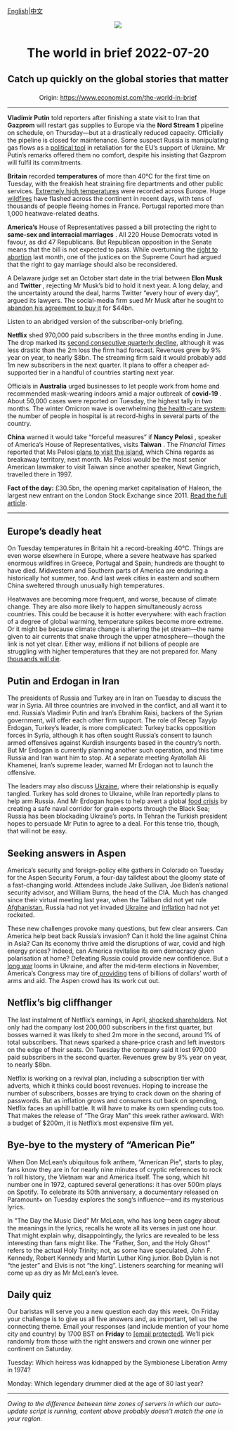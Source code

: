 [English](https://github.com/arielherself/espresso/blob/main/README.md)|[中文](https://github-com.translate.goog/arielherself/espresso/blob/main/README.md?_x_tr_sl=en&_x_tr_tl=zh-CN&_x_tr_hl=zh-CN&_x_tr_pto=wapp)

<div align="center"><img src="https://cdn.static-economist.com/sites/all/themes/econfinal/images/svg/logo.svg" align-center /></div>

# <p align="center">The world in brief 2022-07-20</p>

## <p align="center">Catch up quickly on the global stories that matter</p>

<p align="center">Origin: <a href="https://www.economist.com/the-world-in-brief">https://www.economist.com/the-world-in-brief</a><hr>

 **Vladimir Putin** told reporters after finishing a state visit to Iran that **Gazprom** will restart gas supplies to Europe via the **Nord Stream 1** pipeline on schedule, on Thursday—but at a drastically reduced capacity. Officially the pipeline is closed for maintenance. Some suspect Russia is manipulating gas flows as a [political tool](https://www.economist.com/europe/2022/07/11/europe-is-preparing-for-russian-gas-to-be-cut-off-this-winter) in retaliation for the EU’s support of Ukraine. Mr Putin’s remarks offered them no comfort, despite his insisting that Gazprom will fulfil its commitments.

 **Britain** recorded **temperatures** of more than 40°C for the first time on Tuesday, with the freakish heat straining fire departments and other public services. [Extremely high temperatures](https://www.economist.com/the-economist-explains/2022/07/19/the-increase-in-simultaneous-heatwaves) were recorded across Europe. Huge [wildfires](https://www.economist.com/graphic-detail/2022/07/18/how-bad-are-europes-wildfires) have flashed across the continent in recent days, with tens of thousands of people fleeing homes in France. Portugal reported more than 1,000 heatwave-related deaths.

 **America’s** House of Representatives passed a bill protecting the right to **same-sex and interracial marriages** . All 220 House Democrats voted in favour, as did 47 Republicans. But Republican opposition in the Senate means that the bill is not expected to pass. While overturning the [right to abortion](https://www.economist.com/leaders/2022/06/24/the-supreme-courts-rejection-of-roe-will-hurt-the-poorest-most) last month, one of the justices on the Supreme Court had argued that the right to gay marriage should also be reconsidered.

A Delaware judge set an October start date in the trial between **Elon Musk** and **Twitter** , rejecting Mr Musk’s bid to hold it next year. A long delay, and the uncertainty around the deal, harms Twitter “every hour of every day”, argued its lawyers. The social-media firm sued Mr Musk after he sought to [abandon his agreement to buy it](https://www.economist.com/business/2022/07/11/with-or-without-elon-musk-twitter-is-overdue-a-shake-up) for $44bn.

Listen to an abridged version of the subscriber-only briefing.

 **Netflix** shed 970,000 paid subscribers in the three months ending in June. The drop marked its [second consecutive quarterly decline](https://www.economist.com/business/netflix-sheds-subscribers-and-170bn-in-market-value/21808847), although it was less drastic than the 2m loss the firm had forecast. Revenues grew by 9% year on year, to nearly $8bn. The streaming firm said it would probably add 1m new subscribers in the next quarter. It plans to offer a cheaper ad-supported tier in a handful of countries starting next year.

Officials in **Australia** urged businesses to let people work from home and recommended mask-wearing indoors amid a major outbreak of **covid-19** . About 50,000 cases were reported on Tuesday, the highest tally in two months. The winter Omicron wave is overwhelming [the health-care system](https://www.economist.com/asia/2021/08/28/australia-is-ending-its-zero-covid-strategy); the number of people in hospital is at record-highs in several parts of the country.

 **China** warned it would take “forceful measures” if **Nancy Pelosi** , speaker of America’s House of Representatives, visits **Taiwan** . The <em>Financial Times</em> reported that Ms Pelosi [plans to visit the island](https://www.economist.com/asia/2021/01/14/have-departing-american-officials-made-taiwan-into-a-booby-trap), which China regards as breakaway territory, next month. Ms Pelosi would be the most senior American lawmaker to visit Taiwan since another speaker, Newt Gingrich, travelled there in 1997.

 **Fact of the day:** £30.5bn, the opening market capitalisation of Haleon, the largest new entrant on the London Stock Exchange since 2011. [Read the full article](https://www.economist.com/britain/2022/07/18/haleons-listing-shows-the-woes-of-the-london-stock-exchange).

----------

## Europe’s deadly heat

On Tuesday temperatures in Britain hit a record-breaking 40°C. Things are even worse elsewhere in Europe, where a severe heatwave has sparked enormous wildfires in Greece, Portugal and Spain; hundreds are thought to have died. Midwestern and Southern parts of America are enduring a historically hot summer, too. And last week cities in eastern and southern China sweltered through unusually high temperatures.

Heatwaves are becoming more frequent, and worse, because of climate change. They are also more likely to happen simultaneously across countries. This could be because it is hotter everywhere: with each fraction of a degree of global warming, temperature spikes become more extreme. Or it might be because climate change is altering the jet stream—the name given to air currents that snake through the upper atmosphere—though the link is not yet clear. Either way, millions if not billions of people are struggling with higher temperatures that they are not prepared for. Many [thousands will die](https://www.economist.com/leaders/2021/07/03/the-danger-posed-by-heatwaves-deserves-to-be-taken-more-seriously).

## Putin and Erdogan in Iran

The presidents of Russia and Turkey are in Iran on Tuesday to discuss the war in Syria. All three countries are involved in the conflict, and all want it to end. Russia’s Vladimir Putin and Iran’s Ebrahim Raisi, backers of the Syrian government, will offer each other firm support. The role of Recep Tayyip Erdogan, Turkey’s leader, is more complicated: Turkey backs opposition forces in Syria, although it has often sought Russia’s consent to launch armed offensives against Kurdish insurgents based in the country’s north. But Mr Erdogan is currently planning another such operation, and this time Russia and Iran want him to stop. At a separate meeting Ayatollah Ali Khamenei, Iran’s supreme leader, warned Mr Erdogan not to launch the offensive. 

The leaders may also discuss [Ukraine](https://www.economist.com/ukraine-crisis), where their relationship is equally tangled. Turkey has sold drones to Ukraine, while Iran reportedly plans to help arm Russia. And Mr Erdogan hopes to help avert a global [food crisis](https://www.economist.com/leaders/2022/05/19/the-coming-food-catastrophe) by creating a safe naval corridor for grain exports through the Black Sea; Russia has been blockading Ukraine’s ports. In Tehran the Turkish president hopes to persuade Mr Putin to agree to a deal. For this tense trio, though, that will not be easy.

## Seeking answers in Aspen

America’s security and foreign-policy elite gathers in Colorado on Tuesday for the Aspen Security Forum, a four-day talkfest about the gloomy state of a fast-changing world. Attendees include Jake Sullivan, Joe Biden’s national security advisor, and William Burns, the head of the CIA. Much has changed since their virtual meeting last year, when the Taliban did not yet rule [Afghanistan](https://www.economist.com/afghanistan), Russia had not yet invaded [Ukraine](https://www.economist.com/ukraine-crisis) and [inflation](https://www.economist.com/finance-and-economics/2022/07/13/american-inflation-tops-forecasts-yet-again-adding-to-recession-risks) had not yet rocketed.

These new challenges provoke many questions, but few clear answers. Can America help beat back Russia’s invasion? Can it hold the line against China in Asia? Can its economy thrive amid the disruptions of war, covid and high energy prices? Indeed, can America revitalise its own democracy given polarisation at home? Defeating Russia could provide new confidence. But a [long war](https://www.economist.com/leaders/2022/06/30/how-to-win-ukraines-long-war) looms in Ukraine, and after the mid-term elections in November, America’s Congress may tire of[ providing](https://www.economist.com/united-states/2022/07/17/is-america-growing-weary-of-the-long-war-in-ukraine) tens of billions of dollars’ worth of arms and aid. The Aspen crowd has its work cut out.

## Netflix’s big cliffhanger

The last instalment of Netflix’s earnings, in April, [shocked shareholders](https://www.economist.com/business/netflix-sheds-subscribers-and-170bn-in-market-value/21808847). Not only had the company lost 200,000 subscribers in the first quarter, but bosses warned it was likely to shed 2m more in the second, around 1% of total subscribers. That news sparked a share-price crash and left investors on the edge of their seats. On Tuesday the company said it lost 970,000 paid subscribers in the second quarter. Revenues grew by 9% year on year, to nearly $8bn.

Netflix is working on a revival plan, including a subscription tier with adverts, which it thinks could boost revenues. Hoping to increase the number of subscribers, bosses are trying to crack down on the sharing of passwords. But as inflation grows and consumers cut back on spending, Netflix faces an uphill battle. It will have to make its own spending cuts too. That makes the release of “The Gray Man” this week rather awkward. With a budget of $200m, it is Netflix’s most expensive film yet.

## Bye-bye to the mystery of “American Pie”

When Don McLean’s ubiquitous folk anthem, “American Pie”, starts to play, fans know they are in for nearly nine minutes of cryptic references to rock ’n roll history, the Vietnam war and America itself. The song, which hit number one in 1972, captured several generations: it has over 500m plays on Spotify. To celebrate its 50th anniversary, a documentary released on Paramount+ on Tuesday explores the song’s influence—and its mysterious lyrics.

In “The Day the Music Died” Mr McLean, who has long been cagey about the meanings in the lyrics, recalls he wrote all its verses in just one hour. That might explain why, disappointingly, the lyrics are revealed to be less interesting than fans might like. The “Father, Son, and the Holy Ghost” refers to the actual Holy Trinity; not, as some have speculated, John F. Kennedy, Robert Kennedy and Martin Luther King junior. Bob Dylan is not “the jester” and Elvis is not “the king”. Listeners searching for meaning will come up as dry as Mr McLean’s levee.

## Daily quiz

Our baristas will serve you a new question each day this week. On Friday your challenge is to give us all five answers and, as important, tell us the connecting theme. Email your responses (and include mention of your home city and country) by 1700 BST on **Friday** to [<span class="__cf_email__" data-cfemail="2e7f5b47546b5d5e5c4b5d5d416e4b4d41404143475d5a004d4143">[email&#160;protected]</span>](https://mail.google.com/mail/?view=cm&amp;fs=1&amp;tf=1&amp;to=QuizEspresso@economist.com). We’ll pick randomly from those with the right answers and crown one winner per continent on Saturday.

Tuesday: Which heiress was kidnapped by the Symbionese Liberation Army in 1974?

Monday: Which legendary drummer died at the age of 80 last year?

----------

*Owing to the difference between time zones of servers in which our auto-update script is running, content above probably doesn't match the one in your region.*
